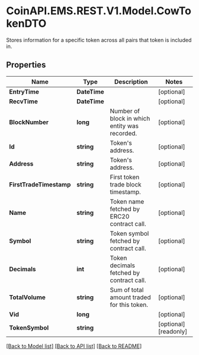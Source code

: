 # CoinAPI.EMS.REST.V1.Model.CowTokenDTO
Stores information for a specific token across all pairs that token is included in.

## Properties

Name | Type | Description | Notes
------------ | ------------- | ------------- | -------------
**EntryTime** | **DateTime** |  | [optional] 
**RecvTime** | **DateTime** |  | [optional] 
**BlockNumber** | **long** | Number of block in which entity was recorded. | [optional] 
**Id** | **string** | Token&#39;s address. | [optional] 
**Address** | **string** | Token&#39;s address. | [optional] 
**FirstTradeTimestamp** | **string** | First token trade block timestamp. | [optional] 
**Name** | **string** | Token name fetched by ERC20 contract call. | [optional] 
**Symbol** | **string** | Token symbol fetched by contract call. | [optional] 
**Decimals** | **int** | Token decimals fetched by contract call. | [optional] 
**TotalVolume** | **string** | Sum of total amount traded for this token. | [optional] 
**Vid** | **long** |  | [optional] 
**TokenSymbol** | **string** |  | [optional] [readonly] 

[[Back to Model list]](../README.md#documentation-for-models) [[Back to API list]](../README.md#documentation-for-api-endpoints) [[Back to README]](../README.md)

